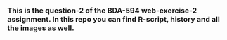 ### This is the question-2 of the BDA-594 web-exercise-2 assignment. In this repo you can find R-script, history and all the images as well.
